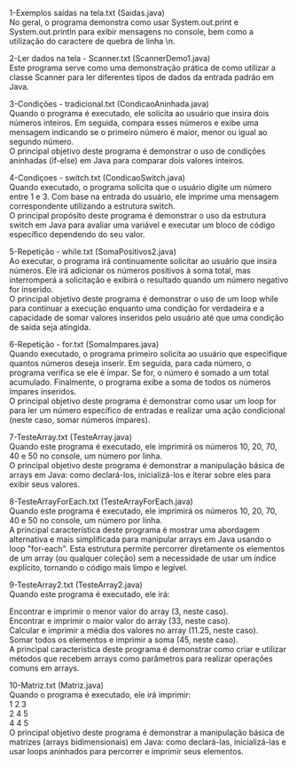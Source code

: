 1-Exemplos saídas na tela.txt (Saidas.java) <BR>
No geral, o programa demonstra como usar System.out.print e System.out.println para exibir mensagens no console, bem como a utilização do caractere de quebra de linha \n.

2-Ler dados na tela - Scanner.txt (ScannerDemo1.java) <BR>
Este programa serve como uma demonstração prática de como utilizar a classe Scanner para ler diferentes tipos de dados da entrada padrão em Java.

3-Condições - tradicional.txt (CondicaoAninhada.java) <BR>
Quando o programa é executado, ele solicita ao usuário que insira dois números inteiros. Em seguida, compara esses números e exibe uma mensagem indicando se o primeiro número é maior, menor ou igual ao segundo número. <BR>
O principal objetivo deste programa é demonstrar o uso de condições aninhadas (if-else) em Java para comparar dois valores inteiros.

4-Condiçoes - switch.txt (CondicaoSwitch.java) <BR>
Quando executado, o programa solicita que o usuário digite um número entre 1 e 3. Com base na entrada do usuário, ele imprime uma mensagem correspondente utilizando a estrutura switch. <BR>
O principal propósito deste programa é demonstrar o uso da estrutura switch em Java para avaliar uma variável e executar um bloco de código específico dependendo do seu valor.

5-Repetição - while.txt (SomaPositivos2.java) <BR>
Ao executar, o programa irá continuamente solicitar ao usuário que insira números. Ele irá adicionar os números positivos à soma total, mas interromperá a solicitação e exibirá o resultado quando um número negativo for inserido. <BR>
O principal objetivo deste programa é demonstrar o uso de um loop while para continuar a execução enquanto uma condição for verdadeira e a capacidade de somar valores inseridos pelo usuário até que uma condição de saída seja atingida.


6-Repetição - for.txt (SomaImpares.java) <BR>
Quando executado, o programa primeiro solicita ao usuário que especifique quantos números deseja inserir. Em seguida, para cada número, o programa verifica se ele é ímpar. Se for, o número é somado a um total acumulado. Finalmente, o programa exibe a soma de todos os números ímpares inseridos. <BR>
O principal objetivo deste programa é demonstrar como usar um loop for para ler um número específico de entradas e realizar uma ação condicional (neste caso, somar números ímpares).

7-TesteArray.txt (TesteArray.java) <BR>
Quando este programa é executado, ele imprimirá os números 10, 20, 70, 40 e 50 no console, um número por linha. <BR>
O principal objetivo deste programa é demonstrar a manipulação básica de arrays em Java: como declará-los, inicializá-los e iterar sobre eles para exibir seus valores.

8-TesteArrayForEach.txt (TesteArrayForEach.java) <BR>
Quando este programa é executado, ele imprimirá os números 10, 20, 70, 40 e 50 no console, um número por linha. <BR>
A principal característica deste programa é mostrar uma abordagem alternativa e mais simplificada para manipular arrays em Java usando o loop "for-each". Esta estrutura permite percorrer diretamente os elementos de um array (ou qualquer coleção) sem a necessidade de usar um índice explícito, tornando o código mais limpo e legível.

9-TesteArray2.txt (TesteArray2.java) <BR>
Quando este programa é executado, ele irá: <BR>

Encontrar e imprimir o menor valor do array (3, neste caso). <BR>
Encontrar e imprimir o maior valor do array (33, neste caso). <BR>
Calcular e imprimir a média dos valores no array (11.25, neste caso). <BR>
Somar todos os elementos e imprimir a soma (45, neste caso). <BR>
A principal característica deste programa é demonstrar como criar e utilizar métodos que recebem arrays como parâmetros para realizar operações comuns em arrays.

10-Matriz.txt (Matriz.java) <BR>
Quando o programa é executado, ele irá imprimir: <BR>
1 2 3 <BR>
2 4 5 <BR>
4 4 5 <BR>
O principal objetivo deste programa é demonstrar a manipulação básica de matrizes (arrays bidimensionais) em Java: como declará-las, inicializá-las e usar loops aninhados para percorrer e imprimir seus elementos.
